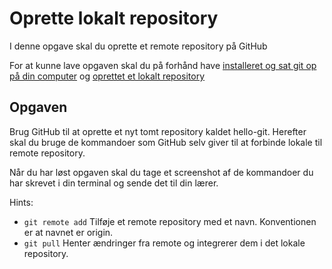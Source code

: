 # Oprette lokalt repository

I denne opgave skal du oprette et remote repository på GitHub

For at kunne lave opgaven skal du på forhånd have [installeret og sat git op på din computer](https://github.com/Visualisering-DK/github/blob/master/README.md#for-at-komme-igang) og [oprettet et lokalt repository]()


## Opgaven

Brug GitHub til at oprette et nyt tomt repository kaldet hello-git. Herefter skal du bruge de kommandoer som GitHub selv giver til at forbinde lokale til remote repository. 

Når du har løst opgaven skal du tage et screenshot af de kommandoer du har skrevet i din terminal og sende det til din lærer.

Hints:
* `git remote add` Tilføje et remote repository med et navn. Konventionen er at navnet er origin.
* `git pull` Henter ændringer fra remote og integrerer dem i det lokale repository. 


